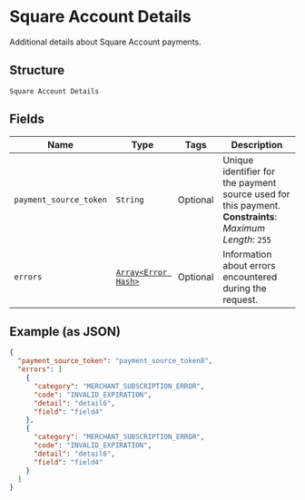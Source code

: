 
# Square Account Details

Additional details about Square Account payments.

## Structure

`Square Account Details`

## Fields

| Name | Type | Tags | Description |
|  --- | --- | --- | --- |
| `payment_source_token` | `String` | Optional | Unique identifier for the payment source used for this payment.<br>**Constraints**: *Maximum Length*: `255` |
| `errors` | [`Array<Error Hash>`](../../doc/models/error.md) | Optional | Information about errors encountered during the request. |

## Example (as JSON)

```json
{
  "payment_source_token": "payment_source_token8",
  "errors": [
    {
      "category": "MERCHANT_SUBSCRIPTION_ERROR",
      "code": "INVALID_EXPIRATION",
      "detail": "detail6",
      "field": "field4"
    },
    {
      "category": "MERCHANT_SUBSCRIPTION_ERROR",
      "code": "INVALID_EXPIRATION",
      "detail": "detail6",
      "field": "field4"
    }
  ]
}
```

